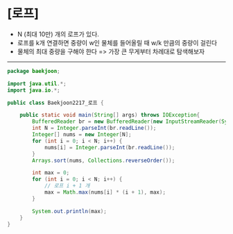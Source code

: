 # [로프]

- N (최대 10만) 개의 로프가 있다.
- 로프를 k개 연결하면 중량이 w인 물체를 들어올릴 때 w/k 만큼의 중량이 걸린다
- 물체의 최대 중량을 구해야 한다 => 가장 큰 무게부터 차례대로 탐색해보자

---

```java
package baekjoon;

import java.util.*;
import java.io.*;

public class Baekjoon2217_로프 {

    public static void main(String[] args) throws IOException{
        BufferedReader br = new BufferedReader(new InputStreamReader(System.in));
        int N = Integer.parseInt(br.readLine());
        Integer[] nums = new Integer[N];
        for (int i = 0; i < N; i++) {
            nums[i] = Integer.parseInt(br.readLine());
        }
        Arrays.sort(nums, Collections.reverseOrder());

        int max = 0;
        for (int i = 0; i < N; i++) {
            // 로프 i + 1 개
            max = Math.max(nums[i] * (i + 1), max);
        }

        System.out.println(max);
    }
}

```
